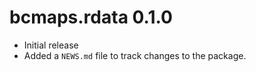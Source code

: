 # bcmaps.rdata 0.1.0

* Initial release
* Added a `NEWS.md` file to track changes to the package.



